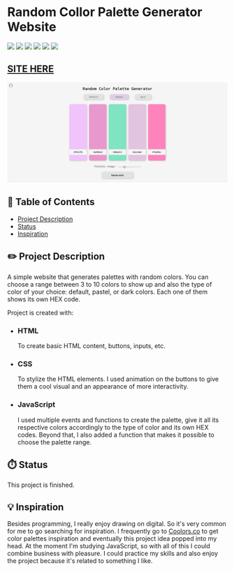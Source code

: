 # Random Collor Palette Generator Website

![](https://img.shields.io/github/forks/isabdch/random-color-palette-generator?color=%23e998cd&style=for-the-badge)
![](https://img.shields.io/github/languages/count/isabdch/random-color-palette-generator?color=%23e998cd&style=for-the-badge)
![](https://img.shields.io/github/repo-size/isabdch/random-color-palette-generator?color=%23e998cd&style=for-the-badge)
![](https://img.shields.io/github/issues/isabdch/random-color-palette-generator?color=%23e998cd&style=for-the-badge)
![](https://img.shields.io/github/stars/isabdch/random-color-palette-generator?color=%23e998cd&style=for-the-badge)
![](https://img.shields.io/github/license/isabdch/random-color-palette-generator?color=%23e998cd&style=for-the-badge)

## [SITE HERE](https://isabdch.github.io/random-color-palette-generator/)
![](images/color-palette.png)

## 📖 Table of Contents

- [Project Description](#project-description)
- [Status](#status)
- [Inspiration](#inspiration)

## ✏️ Project Description

A simple website that generates palettes with random colors. You can choose a range between 3 to 10 colors to show up and also the type of color of your choice: default, pastel, or dark colors. Each one of them shows its own HEX code.

Project is created with:

- ### HTML

  To create basic HTML content, buttons, inputs, etc.

- ### CSS

  To stylize the HTML elements. I used animation on the buttons to give them a cool visual and an appearance of more interactivity.

- ### JavaScript

  I used multiple events and functions to create the palette, give it all its respective colors accordingly to the type of color and its own HEX codes. Beyond that, I also added a function that makes it possible to choose the palette range.

## ⏱️ Status

This project is finished.

## 💡 Inspiration

Besides programming, I really enjoy drawing on digital. So it's very common for me to go searching for inspiration. I frequently go to [Coolors.co](https://coolors.co/) to get color palettes inspiration and eventually this project idea popped into my head. At the moment I'm studying JavaScript, so with all of this I could combine business with pleasure. I could practice my skills and also enjoy the project because it's related to something I like.
